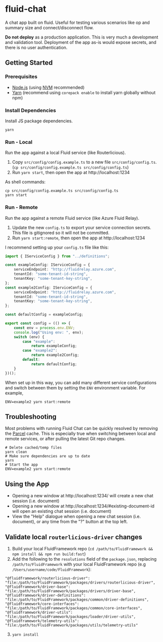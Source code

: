 # fluid-chat

A chat app built on fluid. Useful for testing various scenarios like op and summary size and connect/disconnect flow.

**Do not deploy** as a production application. This is very much a development and validation tool. Deployment of the app as-is would expose secrets, and there is no user authentication.

## Getting Started

### Prerequisites

- [Node.js](https://nodejs.org/en/) (using [NVM](https://github.com/nvm-sh/nvm) recommended)
- [Yarn](https://yarnpkg.com/) (recommend using `corepack enable` to install yarn globally without npm)

### Install Dependencies

Install JS package dependencies.

```shell
yarn
```

### Run - Local

Run the app against a local Fluid service (like Routerlicious).

1. Copy `src/config/config.example.ts` to a new file `src/config/config.ts`. (`cp src/config/config.example.ts src/config/config.ts`)
2. Run `yarn start`, then open the app at http://localhost:1234

As shell commands:

```shell
cp src/config/config.example.ts src/config/config.ts
yarn start
```

### Run - Remote

Run the app against a remote Fluid service (like Azure Fluid Relay).

1. Update the new `config.ts` to export your service connection secrets. This file is gitignored so it will not be committed.
2. Run `yarn start:remote`, then open the app at http://localhost:1234

I recommend setting up your `config.ts` file like this:

```typescript
import { IServiceConfig } from "../definitions";

const exampleConfig: IServiceConfig = {
    serviceEndpoint: "http://fluidrelay.azure.com",
    tenantId: "some-tenant-id-string",
    tenantKey: "some-tenant-key-string",
};
const example2Config: IServiceConfig = {
    serviceEndpoint: "http://fluidrelay.azure.com",
    tenantId: "some-tenant-id-string",
    tenantKey: "some-tenant-key-string",
};

const defaultConfig = exampleConfig;

export const config = (() => {
    const env = process.env.ENV;
    console.log("Using env: ", env);
    switch (env) {
        case "example":
            return exampleConfig;
        case "example2":
            return example2Config;
        default:
            return defaultConfig;
    }
})();
```

When set up in this way, you can add many different service configurations and switch between them by setting the `ENV` environment variable. For example,

```shell
ENV=example2 yarn start:remote
```

## Troubleshooting

Most problems with running Fluid Chat can be quickly resolved by removing the [Parcel](https://parceljs.org/) cache. This is especially true when switching between local and remote services, or after pulling the latest Git repo changes.

```shell
# Delete cached/temp files
yarn clean
# Make sure dependencies are up to date
yarn
# Start the app
ENV=example2 yarn start:remote
```

## Using the App

- Opening a new window at http://localhost:1234/ will create a new chat session (i.e. document)
- Opening a new window at http://localhost:1234/#existing-document-id will open an existing chat session (i.e. document)
- View the "Help" dialogue when opening a new chat session (i.e. document), or any time from the "?" button at the top left.

## Validate local `routerlicious-driver` changes

1. Build your local FluidFramework repo (`cd /path/to/FluidFramework && npm install && npm run build:fast`)
2. Add the following to the `resolutions` field of the `package.json`, replacing `/path/to/FluidFramework` with your local FluidFramework repo (e.g `/Users/username/code/FluidFramework`):
```
"@fluidframework/routerlicious-driver": "file:/path/to/FluidFramework/packages/drivers/routerlicious-driver",
"@fluidframework/driver-base": "file:/path/to/FluidFramework/packages/drivers/driver-base",
"@fluidframework/driver-definitions": "file:/path/to/FluidFramework/packages/common/driver-definitions",
"@fluidframework/core-interfaces": "file:/path/to/FluidFramework/packages/common/core-interfaces",
"@fluidframework/driver-utils": "file:/path/to/FluidFramework/packages/loader/driver-utils",
"@fluidframework/telemetry-utils": "file:/path/to/FluidFramework/packages/utils/telemetry-utils"
```
3. `yarn install`

